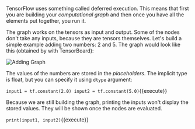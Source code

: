 TensorFlow uses something called deferred execution. This means that first you are building your *computational graph* and then once you have all the elements put together, you run it.

The graph works on the tensors as input and output. Some of the nodes don't take any inputs, because they are tensors themselves. Let's build a simple example adding two numbers: 2 and 5. The graph would look like this (obtained by with TensorBoard):

<img src="basiafusinska/courses/tensorflow-getting-started/tensorflow-core/assets/add-graph.png" alt="Adding Graph">

The values of the numbers are stored in the *placeholders*. The implicit type is float, but you can specify it using `dtype` argument:

`input1 = tf.constant(2.0)
input2 = tf.constant(5.0)`{{execute}}

Because we are still building the graph, printing the inputs won't display the stored values. They will be shown once the nodes are evaluated.

`print(input1, input2)`{{execute}}
